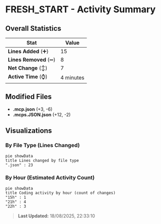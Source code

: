 # FRESH_START - Activity Summary 

## Overall Statistics

| Stat                   | Value                                                             |
| ---------------------- | ----------------------------------------------------------------- |
| **Lines Added** (➕)   | 15                                          |
| **Lines Removed** (➖) | 8                                        |
| **Net Change** (↕)    | 7                |
| **Active Time** (⌚)   | 4 minutes |


## Modified Files
- **.mcp.json** (+3, -6)
- **.mcps.JSON.json** (+12, -2)

## Visualizations

### By File Type (Lines Changed)

```mermaid
pie showData
title Lines changed by file type
".json" : 23
```

### By Hour (Estimated Activity Count)

```mermaid
pie showData
title Coding activity by hour (count of changes)
"15h" : 1
"21h" : 4
"22h" : 3
```


> **Last Updated:** 18/08/2025, 22:33:10